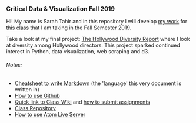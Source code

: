 ### Critical Data & Visualization Fall 2019

Hi! My name is Sarah Tahir and in this repository I will develop [my work](my-work) for [this class](https://github.com/leoneckert/cdv-fall19) that I am taking in the Fall Semester 2019.

Take a look at my final project: [The Hollywood Diversity Report](https://github.com/saraaahh63/my-cdv-fall19/tree/master/my-work/Final%20Project) where I look at diversity among Hollywood directors. This project sparked continued interest in Python, data visualization, web scraping and d3.


###### Notes:

- [Cheatsheet to write Markdown](https://guides.github.com/features/mastering-markdown/) (the 'language' this very document is written in)
- [How to use Github](https://github.com/leoneckert/cdv-fall19/tree/master/coding-foundation#pushing-changes-to-your-remote-github-repository)
- [Quick link to Class Wiki](https://github.com/leoneckert/cdv-fall19/wiki) and [how to submit assignments](https://github.com/leoneckert/cdv-fall19/tree/master/other/how-to-submit-assigments)
- [Class Repository](https://github.com/leoneckert/cdv-fall19)
- [How to use Atom Live Server](https://github.com/leoneckert/cdv-fall19/tree/master/coding-foundation#opening-atom-live-server)

